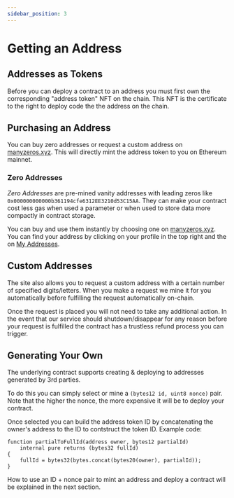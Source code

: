 ```yaml
---
sidebar_position: 3
---
```


# Getting an Address

## Addresses as Tokens

Before you can deploy a contract to an address you must first
own the corresponding "address token" NFT on the chain. This NFT
is the certificate to the right to deploy code the the address on
the chain.

## Purchasing an Address

You can buy zero addresses or request a custom address on [manyzeros.xyz](https://manyzeros.xyz).
This will directly mint the address token to you on Ethereum mainnet.

### Zero Addresses

_Zero Addresses_ are pre-mined vanity addresses with leading
zeros like `0x000000000000b361194cfe6312EE3210d53C15AA`. They can
make your contract cost less gas when used a parameter or when
used to store data more compactly in contract storage.

You can buy and use them instantly by choosing one on 
[manyzeros.xyz](https://manyzeros.xyz/). You can find your address by clicking on your profile in the top right
and the on [My Addresses](https://manyzeros.xyz/wallet).

## Custom Addresses

The site also allows you to request a custom address with a certain number of specified digits/letters. When you make a request we mine it for you automatically before fulfilling the request automatically on-chain.

Once the request is placed you will not need to take any
additional action. In the event that our service should
shutdown/disappear for any reason before your request is
fulfilled the contract has a trustless refund process you can
trigger.

## Generating Your Own

The underlying contract supports creating & deploying to
addresses generated by 3rd parties.

To do this you can simply select or mine a `(bytes12 id, uint8
nonce)` pair. Note that the higher the nonce, the more expensive
it will be to deploy your contract.

Once selected you can build the address token ID by concatenating
the owner's address to the ID to contstruct the token ID. Example
code:

```solidity
function partialToFullId(address owner, bytes12 partialId)
    internal pure returns (bytes32 fullId)
{
    fullId = bytes32(bytes.concat(bytes20(owner), partialId));
}
```

How to use an ID + nonce pair to mint an address and deploy a
contract will be explained in the next section.
